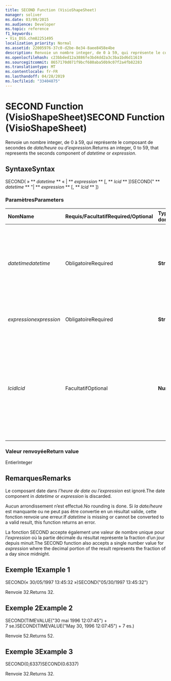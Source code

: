 ```yaml
---
title: SECOND Function (VisioShapeSheet)
manager: soliver
ms.date: 03/09/2015
ms.audience: Developer
ms.topic: reference
f1_keywords:
- Vis_DSS.chm82251495
localization_priority: Normal
ms.assetid: 22005976-37c0-d2be-8e34-8aee8458e4be
description: Renvoie un nombre integer, de 0 à 59, qui représente le composant de secondes de date/heure ou d’expression.
ms.openlocfilehash: c23bbded12a3886fe3bd4dd2a3c3ba1bd6d11619
ms.sourcegitcommit: 8657170d071f9bcf680aba50b9c07f2a4fb82283
ms.translationtype: MT
ms.contentlocale: fr-FR
ms.lasthandoff: 04/28/2019
ms.locfileid: "33404875"
---
```

# <a name="second-function-visioshapesheet"></a><span data-ttu-id="89ae1-103">SECOND Function (VisioShapeSheet)</span><span class="sxs-lookup"><span data-stu-id="89ae1-103">SECOND Function (VisioShapeSheet)</span></span>

<span data-ttu-id="89ae1-104">Renvoie un nombre integer, de 0 à 59, qui représente le composant de secondes de  _date/heure_ ou  _d’expression_.</span><span class="sxs-lookup"><span data-stu-id="89ae1-104">Returns an integer, 0 to 59, that represents the seconds component of  _datetime_ or  _expression_.</span></span>
  
## <a name="syntax"></a><span data-ttu-id="89ae1-105">Syntaxe</span><span class="sxs-lookup"><span data-stu-id="89ae1-105">Syntax</span></span>

<span data-ttu-id="89ae1-106">SECOND( » \*\* *datetime* \*\* « | \*\* *expression* \*\* [, \*\* *lcid* \*\* ])</span><span class="sxs-lookup"><span data-stu-id="89ae1-106">SECOND(" \*\* *datetime* \*\* "| \*\* *expression* \*\* [, \*\* *lcid* \*\* ])</span></span> 
  
### <a name="parameters"></a><span data-ttu-id="89ae1-107">Paramètres</span><span class="sxs-lookup"><span data-stu-id="89ae1-107">Parameters</span></span>

|<span data-ttu-id="89ae1-108">**Nom**</span><span class="sxs-lookup"><span data-stu-id="89ae1-108">**Name**</span></span>|<span data-ttu-id="89ae1-109">**Requis/Facultatif**</span><span class="sxs-lookup"><span data-stu-id="89ae1-109">**Required/Optional**</span></span>|<span data-ttu-id="89ae1-110">**Type de données**</span><span class="sxs-lookup"><span data-stu-id="89ae1-110">**Data Type**</span></span>|<span data-ttu-id="89ae1-111">**Description**</span><span class="sxs-lookup"><span data-stu-id="89ae1-111">**Description**</span></span>|
|:-----|:-----|:-----|:-----|
| <span data-ttu-id="89ae1-112">_datetime_</span><span class="sxs-lookup"><span data-stu-id="89ae1-112">_datetime_</span></span> <br/> |<span data-ttu-id="89ae1-113">Obligatoire</span><span class="sxs-lookup"><span data-stu-id="89ae1-113">Required</span></span>  <br/> |<span data-ttu-id="89ae1-114">**String**</span><span class="sxs-lookup"><span data-stu-id="89ae1-114">**String**</span></span> <br/> |<span data-ttu-id="89ae1-115">Toute chaîne communément reconnue comme date et heure ou comme référence à une cellule contenant une date et une heure.</span><span class="sxs-lookup"><span data-stu-id="89ae1-115">Any string commonly recognized as a date and time or a reference to a cell containing a date and time.</span></span>  <br/> |
| <span data-ttu-id="89ae1-116">_expression_</span><span class="sxs-lookup"><span data-stu-id="89ae1-116">_expression_</span></span> <br/> |<span data-ttu-id="89ae1-117">Obligatoire</span><span class="sxs-lookup"><span data-stu-id="89ae1-117">Required</span></span>  <br/> |<span data-ttu-id="89ae1-118">**String**</span><span class="sxs-lookup"><span data-stu-id="89ae1-118">**String**</span></span> <br/> | <span data-ttu-id="89ae1-119">Toute expression qui génère une date et une heure.</span><span class="sxs-lookup"><span data-stu-id="89ae1-119">Any expression that yields a date and time.</span></span>  <br/> |
| <span data-ttu-id="89ae1-120">_lcid_</span><span class="sxs-lookup"><span data-stu-id="89ae1-120">_lcid_</span></span> <br/> |<span data-ttu-id="89ae1-121">Facultatif</span><span class="sxs-lookup"><span data-stu-id="89ae1-121">Optional</span></span>  <br/> |<span data-ttu-id="89ae1-122">**Numérique**</span><span class="sxs-lookup"><span data-stu-id="89ae1-122">**Numeric**</span></span> <br/> |<span data-ttu-id="89ae1-123">Identificateur de paramètres régionaux à utiliser pour l’évaluation d’une  _date/heure_ non locale.</span><span class="sxs-lookup"><span data-stu-id="89ae1-123">The locale identifier to be used in evaluating a nonlocal  _datetime_.</span></span> <span data-ttu-id="89ae1-124">L’identificateur de paramètres régionaux est un nombre décrit dans les fichiers d’en-tête du système.</span><span class="sxs-lookup"><span data-stu-id="89ae1-124">The locale identifier is a number described in the system header files.</span></span>  <br/> |
   
### <a name="return-value"></a><span data-ttu-id="89ae1-125">Valeur renvoyée</span><span class="sxs-lookup"><span data-stu-id="89ae1-125">Return value</span></span>

<span data-ttu-id="89ae1-126">Entier</span><span class="sxs-lookup"><span data-stu-id="89ae1-126">Integer</span></span>
  
## <a name="remarks"></a><span data-ttu-id="89ae1-127">Remarques</span><span class="sxs-lookup"><span data-stu-id="89ae1-127">Remarks</span></span>

<span data-ttu-id="89ae1-128">Le composant date dans  _l’heure de date_  _ou l’expression_ est ignoré.</span><span class="sxs-lookup"><span data-stu-id="89ae1-128">The date component in  _datetime_ or  _expression_ is discarded.</span></span> 
  
<span data-ttu-id="89ae1-129">Aucun arrondissement n’est effectué.</span><span class="sxs-lookup"><span data-stu-id="89ae1-129">No rounding is done.</span></span> <span data-ttu-id="89ae1-130">Si  _la date/heure_ est manquante ou ne peut pas être convertie en un résultat valide, cette fonction renvoie une erreur.</span><span class="sxs-lookup"><span data-stu-id="89ae1-130">If  _datetime_ is missing or cannot be converted to a valid result, this function returns an error.</span></span> 
  
<span data-ttu-id="89ae1-131">La fonction SECOND accepte également une valeur de nombre unique pour  _l’expression_ où la partie décimale du résultat représente la fraction d’un jour depuis minuit.</span><span class="sxs-lookup"><span data-stu-id="89ae1-131">The SECOND function also accepts a single number value for  _expression_ where the decimal portion of the result represents the fraction of a day since midnight.</span></span> 
  
## <a name="example-1"></a><span data-ttu-id="89ae1-132">Exemple 1</span><span class="sxs-lookup"><span data-stu-id="89ae1-132">Example 1</span></span>

<span data-ttu-id="89ae1-133">SECOND(« 30/05/1997 13:45:32 »)</span><span class="sxs-lookup"><span data-stu-id="89ae1-133">SECOND("05/30/1997 13:45:32")</span></span>
  
<span data-ttu-id="89ae1-134">Renvoie 32.</span><span class="sxs-lookup"><span data-stu-id="89ae1-134">Returns 32.</span></span>
  
## <a name="example-2"></a><span data-ttu-id="89ae1-135">Exemple 2</span><span class="sxs-lookup"><span data-stu-id="89ae1-135">Example 2</span></span>

<span data-ttu-id="89ae1-136">SECOND(TIMEVALUE("30 mai 1996 12:07:45") + 7 se.)</span><span class="sxs-lookup"><span data-stu-id="89ae1-136">SECOND(TIMEVALUE("May 30, 1996 12:07:45") + 7 es.)</span></span>
  
<span data-ttu-id="89ae1-137">Renvoie 52.</span><span class="sxs-lookup"><span data-stu-id="89ae1-137">Returns 52.</span></span>
  
## <a name="example-3"></a><span data-ttu-id="89ae1-138">Exemple 3</span><span class="sxs-lookup"><span data-stu-id="89ae1-138">Example 3</span></span>

<span data-ttu-id="89ae1-139">SECOND(0,6337)</span><span class="sxs-lookup"><span data-stu-id="89ae1-139">SECOND(0.6337)</span></span>
  
<span data-ttu-id="89ae1-140">Renvoie 32.</span><span class="sxs-lookup"><span data-stu-id="89ae1-140">Returns 32.</span></span>
  

